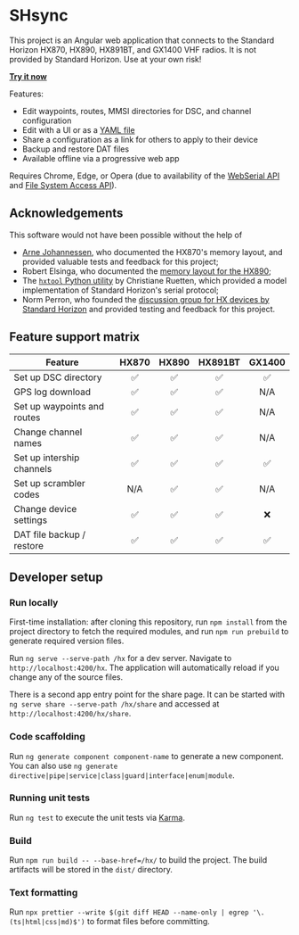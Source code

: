 # SHsync

This project is an Angular web application that connects to the Standard Horizon
HX870, HX890, HX891BT, and GX1400 VHF radios. It is not provided by Standard
Horizon. Use at your own risk!

**[Try it now](https://mbof.github.io/hx)**

Features:

- Edit waypoints, routes, MMSI directories for DSC, and channel configuration
- Edit with a UI or as a [YAML file](yaml.md)
- Share a configuration as a link for others to apply to their device
- Backup and restore DAT files
- Available offline via a progressive web app

Requires Chrome, Edge, or Opera (due to availability of the
[WebSerial API](https://developer.mozilla.org/en-US/docs/Web/API/Web_Serial_API#browser_compatibility)
and
[File System Access API](https://developer.chrome.com/docs/capabilities/web-apis/file-system-access#read-file)).

## Acknowledgements

This software would not have been possible without the help of

- [Arne Johannessen](https://github.com/johannessen), who documented the HX870's
  memory layout, and provided valuable tests and feedback for this project;
- Robert Elsinga, who documented the
  [memory layout for the HX890](https://pc5e.nl/info/standard-horizon-hx890e-marine-handheld);
- The [`hxtool` Python utility](https://github.com/cr/hx870) by Christiane
  Ruetten, which provided a model implementation of Standard Horizon's serial
  protocol;
- Norm Perron, who founded the
  [discussion group for HX devices by Standard Horizon](https://groups.io/g/hx870-hx890)
  and provided testing and feedback for this project.

## Feature support matrix

| Feature                     | HX870 | HX890 | HX891BT | GX1400 |
| --------------------------- | :---: | :---: | :-----: | :----: |
| Set up DSC directory        |  ✅   |  ✅   |   ✅    |   ✅   |
| GPS log download            |  ✅   |  ✅   |   ✅    |  N/A   |
| Set up waypoints and routes |  ✅   |  ✅   |   ✅    |  N/A   |
| Change channel names        |  ✅   |  ✅   |   ✅    |  N/A   |
| Set up intership channels   |  ✅   |  ✅   |   ✅    |   ✅   |
| Set up scrambler codes      |  N/A  |  ✅   |   ✅    |  N/A   |
| Change device settings      |  ✅   |  ✅   |   ✅    |   ❌   |
| DAT file backup / restore   |  ✅   |  ✅   |   ✅    |   ✅   |

## Developer setup

### Run locally

First-time installation: after cloning this repository, run `npm install` from
the project directory to fetch the required modules, and run `npm run prebuild`
to generate required version files.

Run `ng serve --serve-path /hx` for a dev server. Navigate to
`http://localhost:4200/hx`. The application will automatically reload if you
change any of the source files.

There is a second app entry point for the share page. It can be started with
`ng serve share --serve-path /hx/share` and accessed at
`http://localhost:4200/hx/share`.

### Code scaffolding

Run `ng generate component component-name` to generate a new component. You can
also use `ng generate directive|pipe|service|class|guard|interface|enum|module`.

### Running unit tests

Run `ng test` to execute the unit tests via
[Karma](https://karma-runner.github.io).

### Build

Run `npm run build -- --base-href=/hx/` to build the project. The build
artifacts will be stored in the `dist/` directory.

### Text formatting

Run
`npx prettier --write $(git diff HEAD --name-only | egrep '\.(ts|html|css|md)$')`
to format files before committing.
